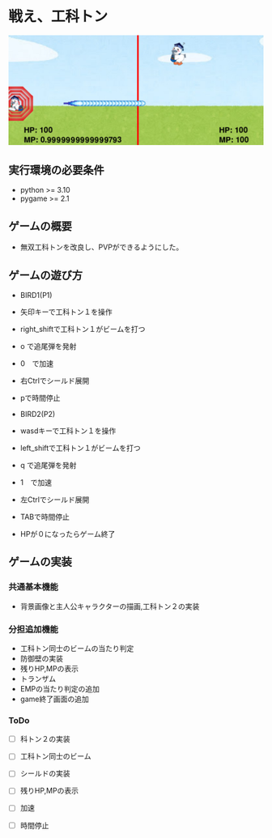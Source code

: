 # 戦え、工科トン

![title](fig/screen_shot.png)


## 実行環境の必要条件
* python >= 3.10
* pygame >= 2.1

## ゲームの概要
* 無双工科トンを改良し、PVPができるようにした。


## ゲームの遊び方
* BIRD1(P1)
* 矢印キーで工科トン１を操作
* right_shiftで工科トン１がビームを打つ
* o で追尾弾を発射
* 0　で加速
* 右Ctrlでシールド展開
* pで時間停止
* BIRD2(P2)
* wasdキーで工科トン１を操作
* left_shiftで工科トン１がビームを打つ
* q で追尾弾を発射
* 1　で加速
* 左Ctrlでシールド展開
* TABで時間停止


* HPが０になったらゲーム終了


## ゲームの実装
### 共通基本機能
* 背景画像と主人公キャラクターの描画,工科トン２の実装

### 分担追加機能
* 工科トン同士のビームの当たり判定
* 防御壁の実装
* 残りHP,MPの表示
* トランザム
* EMPの当たり判定の追加
* game終了画面の追加
### ToDo
- [ ] 科トン２の実装
- [ ] 工科トン同士のビーム
- [ ] シールドの実装
- [ ] 残りHP,MPの表示
- [ ] 加速
- [ ] 時間停止


